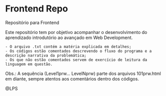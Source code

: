 # Frontend Repo
Repositório para Frontend

Este repositório tem por objetivo acompanhar o desenvolvimento do aprendizado introdutório ao avançado em Web Development.

	- O arquivo .txt contém a matéria explicada em detalhes;
	- Os códigos estão comentados descrevendo o fluxo do programa e a descrição narrativa da problemática;
	- Os que não estão comentados servem de exercício de leitura da linguagem em questão.

Obs.: A sequência (Level1prw... LevelNprw) parte dos arquivos 101prw.html em diante, sempre atentos aos comentários dentro dos códigos.

@LPS
